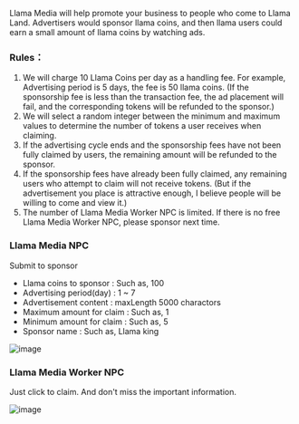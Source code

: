 Llama Media will help promote your business to people who come to Llama Land.
Advertisers would sponsor llama coins, and then llama users could earn a small amount of llama coins by watching ads. 

### Rules：
1. We will charge 10 Llama Coins per day as a handling fee. For example, Advertising period is 5 days, the fee is 50 llama coins. (If the sponsorship fee is less than the transaction fee, the ad placement will fail, and the corresponding tokens will be refunded to the sponsor.)
2. We will select a random integer between the minimum and maximum values to determine the number of tokens a user receives when claiming.
3. If the advertising cycle ends and the sponsorship fees have not been fully claimed by users, the remaining amount will be refunded to the sponsor.
4. If the sponsorship fees have already been fully claimed, any remaining users who attempt to claim will not receive tokens. (But if the advertisement you place is attractive enough, I believe people will be willing to come and view it.)
5. The number of Llama Media Worker NPC is limited. If there is no free Llama Media Worker NPC, please sponsor next time. 


### Llama Media NPC
Submit to sponsor
- Llama coins to sponsor : Such as, 100
- Advertising period(day) : 1 ~ 7 
- Advertisement content : maxLength 5000 charactors
- Maximum amount for claim : Such as, 1
- Minimum amount for claim : Such as, 5
- Sponsor name : Such as, Llama king

![image](https://github.com/user-attachments/assets/27acf91b-df39-45e3-9524-b3bebdfb2340)


### Llama Media Worker NPC
Just click to claim. And don't miss the important information.

![image](https://github.com/user-attachments/assets/8760ca47-07b7-4fa5-beaf-3f6f704d59a9)
